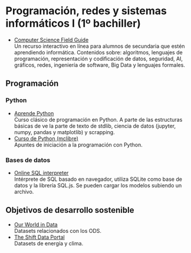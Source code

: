 # Programación, redes y sistemas informáticos I (1º bachiller)

- [Computer Science Field Guide](https://www.csfieldguide.org.nz/es/)\
Un recurso interactivo en línea para alumnos de secundaria que estén aprendiendo informática. Contenidos sobre: algoritmos, lenguajes de programación, representación y codificación de datos, seguridad, AI, gráficos, redes, ingeniería de software, Big Data y lenguajes formales.
## Programación

### Python
- [Aprende Python](https://aprendepython.es/)\
Curso clásico de programación en Python. A parte de las estructuras básicas de ve la parte de texto de stdlib, ciencia de datos (jupyter, numpy, pandas y matplotlib) y scrapping.
- [Curso de Python (mclibre)](https://www.mclibre.org/consultar/python/)\
Apuntes de iniciación a la programación con Python.


### Bases de datos
- [Online SQL interpreter](https://sql.js.org/examples/GUI/index.html)\
Intérprete de SQL basado en navegador, utiliza SQLite como base de datos y la librería SQL.js. Se pueden cargar los modelos subiendo un archivo.

## Objetivos de desarrollo sostenible
- [Our World in Data](https://ourworldindata.org/)\
Datasets relacionados con los ODS.
- [The Shift Data Portal](https://www.theshiftdataportal.org/)\
Datasets de energía y clima.
